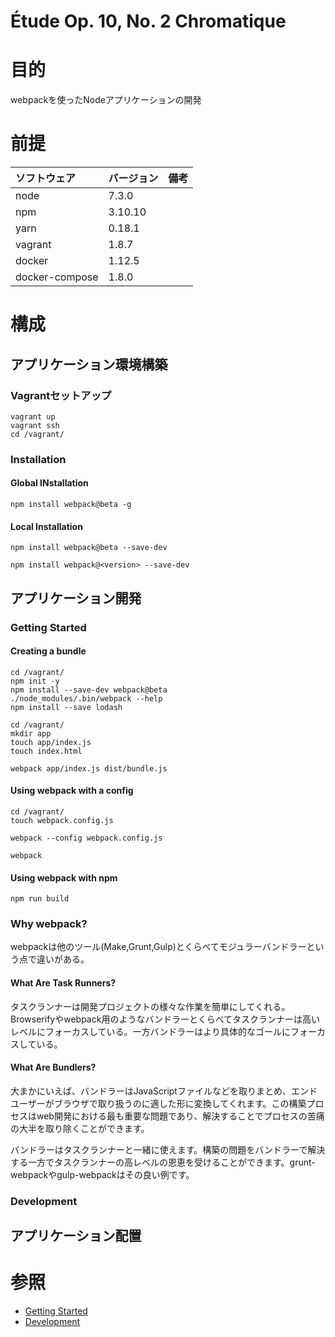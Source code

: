 Étude Op. 10, No. 2 Chromatique
===================

# 目的 #
webpackを使ったNodeアプリケーションの開発

# 前提 #
| ソフトウェア   | バージョン   | 備考        |
|:---------------|:-------------|:------------|
| node           |7.3.0    |             |
| npm            |3.10.10  |             |
| yarn           |0.18.1   |             |
| vagrant        |1.8.7    |             |
| docker         |1.12.5    |             |
| docker-compose |1.8.0    |             |

# 構成 #
## アプリケーション環境構築
### Vagrantセットアップ
```
vagrant up
vagrant ssh
cd /vagrant/
```

### Installation
#### Global INstallation
```
npm install webpack@beta -g
```
#### Local Installation
```
npm install webpack@beta --save-dev

npm install webpack@<version> --save-dev
```

## アプリケーション開発
### Getting Started  
#### Creating a bundle
```
cd /vagrant/
npm init -y
npm install --save-dev webpack@beta
./node_modules/.bin/webpack --help
npm install --save lodash
```

```
cd /vagrant/
mkdir app
touch app/index.js
touch index.html
```

```
webpack app/index.js dist/bundle.js
```

#### Using webpack with a config
```
cd /vagrant/
touch webpack.config.js
```

```
webpack --config webpack.config.js
```

```
webpack
```

#### Using webpack with npm

```
npm run build
```

### Why webpack?
webpackは他のツール(Make,Grunt,Gulp)とくらべてモジュラーバンドラーという点で違いがある。

#### What Are Task Runners?
タスクランナーは開発プロジェクトの様々な作業を簡単にしてくれる。Browserifyやwebpack用のようなバンドラーとくらべてタスクランナーは高いレベルにフォーカスしている。一方バンドラーはより具体的なゴールにフォーカスしている。

#### What Are Bundlers?
大まかにいえば、バンドラーはJavaScriptファイルなどを取りまとめ、エンドユーザーがブラウザで取り扱うのに適した形に変換してくれます。この構築プロセスはweb開発における最も重要な問題であり、解決することでプロセスの苦痛の大半を取り除くことができます。

バンドラーはタスクランナーと一緒に使えます。構築の問題をバンドラーで解決する一方でタスクランナーの高レベルの恩恵を受けることができます。grunt-webpackやgulp-webpackはその良い例です。

### Development

## アプリケーション配置

# 参照 #
+ [Getting Started](https://webpack.js.org/get-started/)
+ [Development](https://webpack.js.org/guides/development/)
